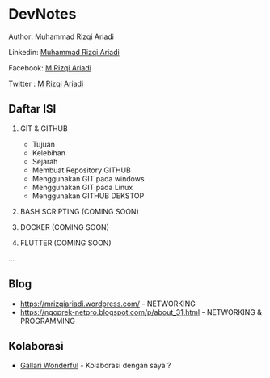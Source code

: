 # DevNotes
Author: Muhammad Rizqi Ariadi

Linkedin: [Muhammad Rizqi Ariadi](https://www.linkedin.com/in/muhammad-rizqi-ariadi-bba168110/)

Facebook: [M Rizqi Ariadi](https://www.facebook.com/Muhammad.Rizqi.Ariadi)

Twitter : [M Rizqi Ariadi](https://twitter.com/MRizqiAriadi)

## Daftar ISI

1. GIT & GITHUB
    * Tujuan
    * Kelebihan
    * Sejarah
    * Membuat Repository GITHUB
    * Menggunakan GIT pada windows
    * Menggunakan GIT pada Linux
    * Menggunakan GITHUB DEKSTOP

2. BASH SCRIPTING (COMING SOON)

3. DOCKER (COMING SOON)

4. FLUTTER (COMING SOON)

...

## Blog

+ https://mrizqiariadi.wordpress.com/ - NETWORKING
+ https://ngoprek-netpro.blogspot.com/p/about_31.html - NETWORKING & PROGRAMMING

## Kolaborasi

+ [Gallari Wonderful](https://gallariwonderful.wordpress.com/) - Kolaborasi dengan saya ?


